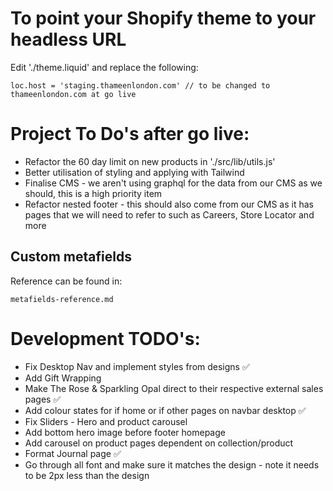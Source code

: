 # To point your Shopify theme to your headless URL

Edit './theme.liquid' and replace the following:

```
loc.host = 'staging.thameenlondon.com' // to be changed to thameenlondon.com at go live
```

# Project To Do's after go live:

- Refactor the 60 day limit on new products in './src/lib/utils.js'
- Better utilisation of styling and applying with Tailwind
- Finalise CMS - we aren't using graphql for the data from our CMS as we should, this is a high priority item
- Refactor nested footer - this should also come from our CMS as it has pages that we will need to refer to such as Careers, Store Locator and more

## Custom metafields

Reference can be found in:

```
metafields-reference.md
```

# Development TODO's:

- Fix Desktop Nav and implement styles from designs ✅
- Add Gift Wrapping
- Make The Rose & Sparkling Opal direct to their respective external sales pages ✅
- Add colour states for if home or if other pages on navbar desktop ✅
- Fix Sliders - Hero and product carousel
- Add bottom hero image before footer homepage
- Add carousel on product pages dependent on collection/product
- Format Journal page ✅
- Go through all font and make sure it matches the design - note it needs to be 2px less than the design